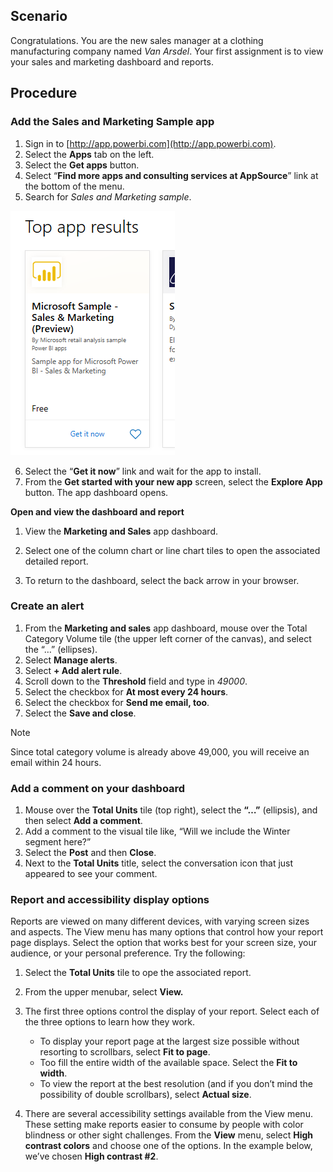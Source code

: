 <!----## Learning objectives

At the end of lab, you will be able to perform the following tasks: 
- Install a power BI app
- Find and view a Power BI dashboard and report
- Create an alert
- Add comments
- Set accessibility options

Estimated time to finish this lab: 20 to 30 minutes
---->

## Scenario

Congratulations. You are the new sales manager at a clothing manufacturing company named *Van Arsdel*. Your first assignment is to view your sales and marketing dashboard and reports.

## Procedure

### Add the Sales and Marketing Sample app

1. Sign in to [http://app.powerbi.com](http://app.powerbi.com).
2. Select the **Apps** tab on the left.
3. Select the **Get apps** button.
4. Select “**Find more apps and consulting services at AppSource**” link at the bottom of the menu.
5. Search for *Sales and Marketing sample*.   

![Image of the sample app for this lab.](../media/Lab-1/power-bi-top-app-results.png)

6.  Select the “**Get it now**” link and wait for the app to install.
7. From the **Get started with your new app** screen, select the **Explore App** button. The app dashboard opens.

**Open and view the dashboard and report**

1.  View the **Marketing and Sales** app dashboard.
2.  Select one of the column chart or line chart tiles to open the associated detailed report.
3.  To return to the dashboard, select the back arrow in your browser.

    <!-- need to redo this aGIF, it doesn't look like this any longer [Animated image of moving between dashboards and reports.](../media/lab-1/power-bi-dashboard-report.gif)-->

### Create an alert

1.  From the **Marketing and sales** app dashboard, mouse over the Total Category Volume tile (the upper left corner of the canvas), and select the “…” (ellipses).
2. Select **Manage alerts**.
3.  Select **+ Add alert rule**.
4.  Scroll down to the **Threshold** field and type in _49000_.
5. Select the checkbox for **At most every 24 hours**.
5.  Select the checkbox for **Send me email, too**.
6.  Select the **Save and close**.

> [!NOTE]
> Since total category volume is already above 49,000, you will receive an email within 24 hours. 

### Add a comment on your dashboard

1.  Mouse over the **Total Units** tile (top right), select the **“…”** (ellipsis), and then select **Add a comment**.
3.  Add a comment to the visual tile like, “Will we include the Winter segment here?”
4.  Select the **Post** and then **Close**.
5.  Next to the **Total Units** title, select the conversation icon that just appeared to see your comment.


### Report and accessibility display options
Reports are viewed on many different devices, with varying screen sizes and aspects. The View menu has many options that control how your report page displays. Select the option that works best for your screen size, your audience, or your personal preference. Try the following:

1.  Select the **Total Units** tile to ope the associated report. 

2. From the upper menubar, select **View.**

<!--
![Image of the options under the View menu.](../media/Lab-1/power-bi-view-menu.png)
-->

3.  The first three options control the display of your report. Select each of the three options to learn how they work.
    *   To display your report page at the largest size possible without resorting to scrollbars, select **Fit to page**.
    *   Too fill the entire width of the available space. Select the **Fit to width**.
    *   To view the report at the best resolution (and if you don’t mind the possibility of double scrollbars), select **Actual size**.

     <!-- this gif uses the old report, not the app  ![Animted image of View menu options.](../media/lab-1/power-bi-view-options.gif)-->

4.  There are several accessibility settings available from the View menu. These setting make reports easier to consume by people with color blindness or other sight challenges. From the **View** menu, select **High contrast colors** and choose one of the options. In the example below, we’ve chosen **High contrast #2**.

<!--
![Image of the high contrast view of a report.](../media/Lab-1/power-bi-high-contrast.png)
--->
